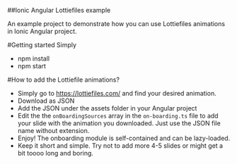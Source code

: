 ##Ionic Angular Lottiefiles example

An example project to demonstrate how you can use Lottiefiles animations in Ionic Angular project.

#Getting started
Simply
* npm install
* npm start

#How to add the Lottiefile animations?
* Simply go to https://lottiefiles.com/ and find your desired animation.
* Download as JSON
* Add the JSON under the assets folder in your Angular project
* Edit the the `onBoardingSources` array in the `on-boarding.ts` file to add your slide with the animation you downloaded. Just use the JSON file name without extension.
* Enjoy! The onboarding module is self-contained and can be lazy-loaded.
* Keep it short and simple. Try not to add more 4-5 slides or might get a bit toooo long and boring.
